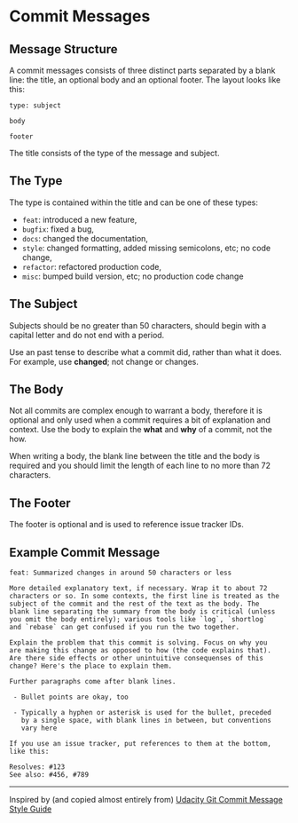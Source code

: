 # Commit Messages

## Message Structure

A commit messages consists of three distinct parts separated by a blank line: the title, an optional body and an optional footer. The layout looks like this:

```
type: subject

body

footer
```

The title consists of the type of the message and subject.

## The Type

The type is contained within the title and can be one of these types:

* `feat`: introduced a new feature,
* `bugfix`: fixed a bug,
* `docs`: changed the documentation,
* `style`: changed formatting, added missing semicolons, etc; no code change,
* `refactor`: refactored production code,
* `misc`: bumped build version, etc; no production code change

## The Subject

Subjects should be no greater than 50 characters, should begin with a capital letter and do not end with a period.

Use an past tense to describe what a commit did, rather than what it does. For example, use **changed**; not change or changes.

## The Body

Not all commits are complex enough to warrant a body, therefore it is optional and only used when a commit requires a bit of explanation and context. Use the body to explain the **what** and **why** of a commit, not the how.

When writing a body, the blank line between the title and the body is required and you should limit the length of each line to no more than 72 characters.

## The Footer

The footer is optional and is used to reference issue tracker IDs.

## Example Commit Message

```
feat: Summarized changes in around 50 characters or less

More detailed explanatory text, if necessary. Wrap it to about 72
characters or so. In some contexts, the first line is treated as the
subject of the commit and the rest of the text as the body. The
blank line separating the summary from the body is critical (unless
you omit the body entirely); various tools like `log`, `shortlog`
and `rebase` can get confused if you run the two together.

Explain the problem that this commit is solving. Focus on why you
are making this change as opposed to how (the code explains that).
Are there side effects or other unintuitive consequenses of this
change? Here's the place to explain them.

Further paragraphs come after blank lines.

 - Bullet points are okay, too

 - Typically a hyphen or asterisk is used for the bullet, preceded
   by a single space, with blank lines in between, but conventions
   vary here

If you use an issue tracker, put references to them at the bottom,
like this:

Resolves: #123
See also: #456, #789
```

---

Inspired by (and copied almost entirely from) [Udacity Git Commit Message Style Guide](https://udacity.github.io/git-styleguide/)
